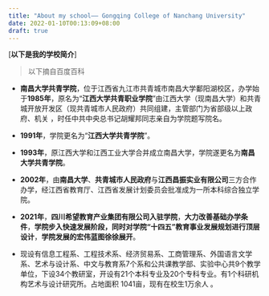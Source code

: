 ```yaml
---
title: "About my school—— Gongqing College of Nanchang University"
date: 2022-01-10T00:13:09+08:00
draft: true
---
```


[**以下是我的学校简介**]

>以下摘自百度百科

- **南昌大学共青学院**，位于江西省九江市共青城市南昌大学鄱阳湖校区，办学始于**1985年**，原名为“**江西大学共青职业学院**”由江西大学（现南昌大学）和共青城开放开发区（现共青城市人民政府）共同组建，主管部门为省部级以上政府、机关 ，时任中共中央总书记胡耀邦同志亲自为学院题写院名。

- **1991年**，学院更名为“**江西大学共青学院**”。

- **1993年**，原江西大学和江西工业大学合并成立南昌大学，学院遂更名为**南昌大学共青学院**。

- **2002年**，由**南昌大学**、**共青城市人民政府**与**江西昌振实业有限公司**三方合作办学，经江西省教育厅、江西省发展计划委员会批准成为一所本科综合独立学院。

- **2021年**，**四川希望教育产业集团有限公司入驻学院**，**大力改善基础办学条件**，**学院步入快速发展阶段，同时对学院“十四五”教育事业发展规划进行顶层设计**，**学院发展的宏伟蓝图徐徐展开**。

- 现设有信息工程系、工程技术系、经济贸易系、工商管理系、外国语言文学系、艺术与设计系、中文与教育系7个系和公共课教学部、实验中心共9个教学单位，下设34个教研室，开设有21个本科专业及20个专科专业。有1个科研机构艺术与设计研究所。占地面积 1041亩，现有在校生1万余人 。
